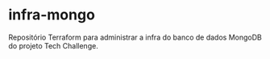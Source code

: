 # infra-mongo
Repositório Terraform para administrar a infra do banco de dados MongoDB do projeto Tech Challenge.
